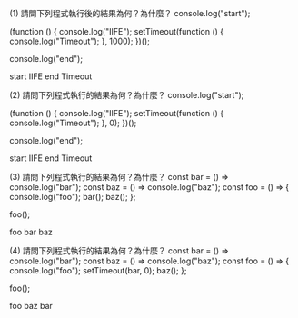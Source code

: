 (1) 請問下列程式執行後的結果為何？為什麼？
console.log("start");

(function () {
  console.log("IIFE");
  setTimeout(function () {
    console.log("Timeout");
  }, 1000);
})();

console.log("end");


start
IIFE
end
Timeout

(2) 請問下列程式執行的結果為何？為什麼？
console.log("start");

(function () {
  console.log("IIFE");
  setTimeout(function () {
    console.log("Timeout");
  }, 0);
})();

console.log("end");


start
IIFE
end
Timeout

(3) 請問下列程式執行的結果為何？為什麼？
const bar = () => console.log("bar");
const baz = () => console.log("baz");
const foo = () => {
    console.log("foo");
    bar();
    baz();
};

foo();

foo
bar
baz

(4) 請問下列程式執行的結果為何？為什麼？
const bar = () => console.log("bar");
const baz = () => console.log("baz");
const foo = () => {
    console.log("foo");
    setTimeout(bar, 0);
    baz();
};

foo();

foo
baz
bar